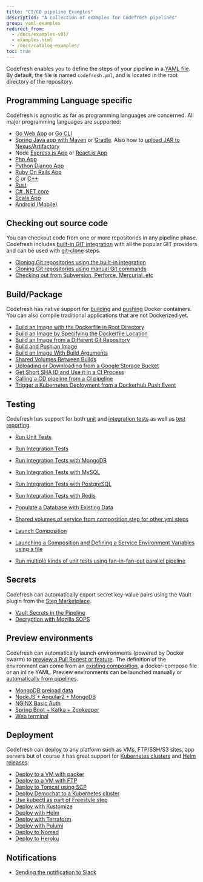 ```yaml
---
title: "CI/CD pipeline Examples"
description: "A collection of examples for Codefresh pipelines"
group: yaml-examples
redirect_from:
  - /docs/examples-v01/
  - examples.html
  - /docs/catalog-examples/
toc: true
---
```

Codefresh enables you to define the steps of your pipeline in a [YAML file]({{site.baseurl}}/docs/codefresh-yaml/what-is-the-codefresh-yaml/). By default, the file is named `codefresh.yml`, and is located in the root directory of the repository.

## Programming Language specific

Codefresh is agnostic as far as programming languages are concerned. All major programming languages are supported:

- [Go Web App]({{site.baseurl}}/docs/learn-by-example/golang/golang-hello-world/) or [Go CLI]({{site.baseurl}}/docs/learn-by-example/golang/goreleaser) 
- [Spring Java app with Maven]({{site.baseurl}}/docs/learn-by-example/java/spring-boot-2/) or [Gradle]({{site.baseurl}}/docs/learn-by-example/java/gradle/). Also how to [upload JAR to Nexus/Artifactory]({{site.baseurl}}/docs/learn-by-example/java/publish-jar/) 
- Node [Express.js App]({{site.baseurl}}/docs/learn-by-example/nodejs/lets-chat/) or [React.js App]({{site.baseurl}}/docs/learn-by-example/nodejs/react/)
- [Php App]({{site.baseurl}}/docs/learn-by-example/php)
- [Python Django App]({{site.baseurl}}/docs/learn-by-example/python/django/)
- [Ruby On Rails App]({{site.baseurl}}/docs/learn-by-example/ruby/)
- [C]({{site.baseurl}}/docs/learn-by-example/cc/c-make/) or [C++]({{site.baseurl}}/docs/learn-by-example/cc/cpp-cmake)
- [Rust]({{site.baseurl}}/docs/learn-by-example/rust/) 
- [C# .NET core]({{site.baseurl}}/docs/learn-by-example/dotnet/)
- [Scala App]({{site.baseurl}}/docs/learn-by-example/scala/scala-hello-world/)
- [Android (Mobile)]({{site.baseurl}}/docs/learn-by-example/mobile/android/)

## Checking out source code

You can checkout code from one or more repositories in any pipeline phase. Codefresh includes [built-in GIT integration]({{site.baseurl}}/docs/integrations/git-providers/) with all the popular GIT providers and can be used with [git-clone]({{site.baseurl}}/docs/codefresh-yaml/steps/git-clone/) steps.

- [Cloning Git repositories using the built-in integration]({{site.baseurl}}/docs/yaml-examples/examples/git-checkout/)
- [Cloning Git repositories using manual Git commands]({{site.baseurl}}/docs/yaml-examples/examples/git-checkout-custom/)
- [Checking out from Subversion, Perforce, Mercurial, etc ]({{site.baseurl}}/docs/yaml-examples/examples/non-git-checkout/)

## Build/Package

Codefresh has native support for [building]({{site.baseurl}}/docs/codefresh-yaml/steps/build/) and [pushing]({{site.baseurl}}/docs/codefresh-yaml/steps/push/) Docker containers. You can also compile traditional applications that are not Dockerized yet.

- [Build an Image with the Dockerfile in Root Directory]({{site.baseurl}}/docs/yaml-examples/examples/build-an-image-dockerfile-in-root-directory/)
- [Build an Image by Specifying the Dockerfile Location]({{site.baseurl}}/docs/yaml-examples/examples/build-an-image-specify-dockerfile-location)
- [Build an Image from a Different Git Repository]({{site.baseurl}}/docs/yaml-examples/examples/build-an-image-from-a-different-git-repository)
- [Build and Push an Image]({{site.baseurl}}/docs/yaml-examples/examples/build-and-push-an-image)
- [Build an Image With Build Arguments]({{site.baseurl}}/docs/yaml-examples/examples/build-an-image-with-build-arguments)
- [Shared Volumes Between Builds]({{site.baseurl}}/docs/yaml-examples/examples/shared-volumes-between-builds)
- [Uploading or Downloading from a Google Storage Bucket]({{site.baseurl}}/docs/yaml-examples/examples/uploading-or-downloading-from-gs/)
- [Get Short SHA ID and Use it in a CI Process]({{site.baseurl}}/docs/yaml-examples/examples/get-short-sha-id-and-use-it-in-a-ci-process)
- [Calling a CD pipeline from a CI pipeline]({{site.baseurl}}/docs/yaml-examples/examples/call-child-pipelines)
- [Trigger a Kubernetes Deployment from a Dockerhub Push Event]({{site.baseurl}}/docs/yaml-examples/examples/trigger-a-k8s-deployment-from-docker-registry/)

## Testing

Codefresh has support for both [unit]({{site.baseurl}}/docs/testing/unit-tests/) and [integration tests]({{site.baseurl}}/docs/testing/integration-tests/) as well as [test reporting]({{site.baseurl}}/docs/testing/test-reports/).

- [Run Unit Tests]({{site.baseurl}}/docs/yaml-examples/examples/run-unit-tests) 
- [Run Integration Tests]({{site.baseurl}}/docs/yaml-examples/examples/run-integration-tests/) 
- [Run Integration Tests with MongoDB]({{site.baseurl}}/docs/yaml-examples/examples/integration-tests-with-mongo/) 
- [Run Integration Tests with MySQL]({{site.baseurl}}/docs/yaml-examples/examples/integration-tests-with-mysql/) 
- [Run Integration Tests with PostgreSQL]({{site.baseurl}}/docs/yaml-examples/examples/integration-tests-with-postgres/) 
- [Run Integration Tests with Redis]({{site.baseurl}}/docs/yaml-examples/examples/integration-tests-with-redis/) 
- [Populate a Database with Existing Data]({{site.baseurl}}/docs/yaml-examples/examples/populate-a-database-with-existing-data) 

- [Shared volumes of service from composition step for other yml steps]({{site.baseurl}}/docs/yaml-examples/examples/shared-volumes-of-service-from-composition-step-for-other-yml-steps)
- [Launch Composition]({{site.baseurl}}/docs/yaml-examples/examples/launch-composition) 
- [Launching a Composition and Defining a Service Environment Variables using a file]({{site.baseurl}}/docs/yaml-examples/examples/launching-a-composition-and-defining-a-service-environment-variables-using-a-file) 
- [Run multiple kinds of unit tests using fan-in-fan-out parallel pipeline]({{site.baseurl}}/docs/yaml-examples/examples/fan-in-fan-out) 

## Secrets

Codefresh can automatically export secret key-value pairs using the Vault plugin from the [Step Marketplace](https://codefresh.io/steps/step/vault).

- [Vault Secrets in the Pipeline]({{site.baseurl}}/docs/yaml-examples/examples/vault-secrets-in-the-pipeline)
- [Decryption with Mozilla SOPS]({{site.baseurl}}/docs/yaml-examples/examples/decryption-with-mozilla-sops)

## Preview environments

Codefresh can automatically launch environments (powered by Docker swarm) to [preview a Pull Reqest or feature]({{site.baseurl}}/docs/getting-started/on-demand-environments/). The definition of the environment can come from an [existing composition]({{site.baseurl}}/docs/testing/create-composition/), a docker-compose file or an inline YAML. Preview environments can be launched manually or [automatically from pipelines]({{site.baseurl}}/docs/codefresh-yaml/steps/launch-composition/).

- [MongoDB preload data]({{site.baseurl}}/docs/yaml-examples/examples/import-data-to-mongodb/) 
- [NodeJS + Angular2 + MongoDB]({{site.baseurl}}/docs/yaml-examples/examples/nodejs-angular2-mongodb/) 
- [NGINX Basic Auth]({{site.baseurl}}/docs/yaml-examples/examples/secure-a-docker-container-using-http-basic-auth/)
- [Spring Boot + Kafka + Zookeeper]({{site.baseurl}}/docs/yaml-examples/examples/spring-boot-kafka-zookeeper/)
- [Web terminal]({{site.baseurl}}/docs/yaml-examples/examples/web-terminal/)

## Deployment

Codefresh can deploy to any platform such as VMs, FTP/SSH/S3 sites, app servers but of course it has great support for [Kubernetes clusters]({{site.baseurl}}/docs/deploy-to-kubernetes/deployment-options-to-kubernetes/) and [Helm releases]({{site.baseurl}}/docs/new-helm/helm-releases-management/):

- [Deploy to a VM with packer]({{site.baseurl}}/docs/yaml-examples/examples/packer-gcloud/) 
- [Deploy to a VM with FTP]({{site.baseurl}}/docs/yaml-examples/examples/transferring-php-ftp)
- [Deploy to Tomcat using SCP]({{site.baseurl}}/docs/yaml-examples/examples/deploy-to-tomcat-via-scp)
- [Deploy Demochat to a Kubernetes cluster]({{site.baseurl}}/docs/deploy-to-kubernetes/codefresh-kubernetes-integration-demochat-example/) 
- [Use kubectl as part of Freestyle step]({{site.baseurl}}/docs/yaml-examples/examples/use-kubectl-as-part-of-freestyle-step) 
- [Deploy with Kustomize]({{site.baseurl}}/docs/yaml-examples/examples/deploy-with-kustomize)
- [Deploy with Helm]({{site.baseurl}}/docs/yaml-examples/examples/helm) 
- [Deploy with Terraform]({{site.baseurl}}/docs/yaml-examples/examples/terraform) 
- [Deploy with Pulumi]({{site.baseurl}}/docs/yaml-examples/examples/pulumi) 
- [Deploy to Nomad]({{site.baseurl}}/docs/yaml-examples/examples/nomad)
- [Deploy to Heroku]({{site.baseurl}}/docs/yaml-examples/examples/deploy-to-heroku/)

## Notifications

- [Sending the notification to Slack]({{site.baseurl}}/docs/yaml-examples/examples/sending-the-notification-to-slack)
